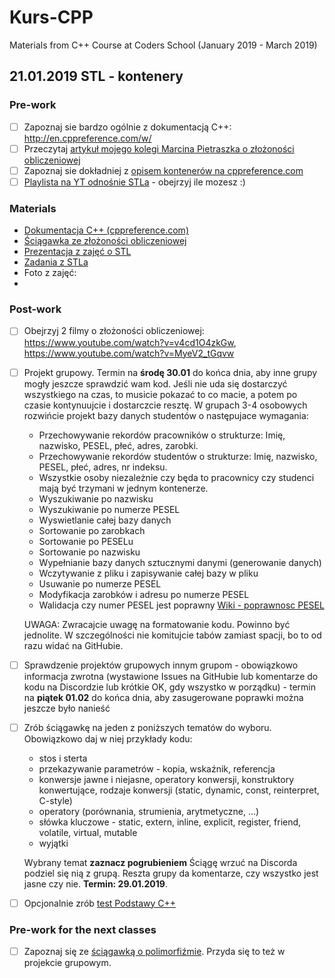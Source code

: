 # Kurs-CPP
Materials from C++ Course at Coders School (January 2019 - March 2019)

## 21.01.2019 STL - kontenery

### Pre-work 
- [ ] Zapoznaj sie bardzo ogólnie z dokumentacją C++: http://en.cppreference.com/w/
- [ ] Przeczytaj [artykuł mojego kolegi Marcina Pietraszka o złożoności obliczeniowej](http://www.samouczekprogramisty.pl/podstawy-zlozonosci-obliczeniowej/)
- [ ] Zapoznaj sie dokładniej z [opisem kontenerów na cppreference.com](http://en.cppreference.com/w/cpp/container)
- [ ] [Playlista na YT odnośnie STLa](https://www.youtube.com/playlist?list=PL5jc9xFGsL8G3y3ywuFSvOuNm3GjBwdkb) - obejrzyj ile mozesz :)

### Materials
- [Dokumentacja C++ (cppreference.com)](https://en.cppreference.com/)
- [Ściągawka ze złożoności obliczeniowej](zlozonosc_obliczeniowa.pdf)
- [Prezentacja z zajęć o STL](STL_full.pdf)
- [Zadania z STLa](zadania_STL.pdf)
-  Foto z zajęć:
- 

### Post-work
- [ ] Obejrzyj 2 filmy o złożoności obliczeniowej: https://www.youtube.com/watch?v=v4cd1O4zkGw, https://www.youtube.com/watch?v=MyeV2_tGqvw

- [ ] Projekt grupowy. Termin na **środę 30.01** do końca dnia, aby inne grupy mogły jeszcze sprawdzić wam kod. Jeśli nie uda się dostarczyć wszystkiego na czas, to musicie pokazać to co macie, a potem po czasie kontynuujcie i dostarczcie resztę.
  W grupach 3-4 osobowych rozwińcie projekt bazy danych studentów o następujace wymagania:
  - Przechowywanie rekordów pracowników o strukturze: Imię, nazwisko, PESEL, płeć, adres, zarobki. 
  - Przechowywanie rekordów studentów o strukturze: Imię, nazwisko, PESEL, płeć, adres, nr indeksu.
  - Wszystkie osoby niezależnie czy będa to pracownicy czy studenci mają być trzymani w jednym kontenerze.
  - Wyszukiwanie po nazwisku
  - Wyszukiwanie po numerze PESEL
  - Wyswietlanie całej bazy danych
  - Sortowanie po zarobkach
  - Sortowanie po PESELu
  - Sortowanie po nazwisku
  - Wypełnianie bazy danych sztucznymi danymi (generowanie danych)
  - Wczytywanie z pliku i zapisywanie całej bazy w pliku
  - Usuwanie po numerze PESEL
  - Modyfikacja zarobków i adresu po numerze PESEL
  - Walidacja czy numer PESEL jest poprawny [Wiki - poprawnosc PESEL](https://pl.wikipedia.org/wiki/PESEL#Cyfra_kontrolna_i_sprawdzanie_poprawno%C5%9Bci_numeru)

  UWAGA: Zwracajcie uwagę na formatowanie kodu. Powinno być jednolite. W szczególności nie komitujcie tabów zamiast spacji, bo to od razu widać na GitHubie.

- [ ] Sprawdzenie projektów grupowych innym grupom - obowiązkowo informacja zwrotna (wystawione Issues na GitHubie lub komentarze do kodu na Discordzie lub krótkie OK, gdy wszystko w porządku) - termin na **piątek 01.02** do końca dnia, aby zasugerowane poprawki można jeszcze było nanieść

- [ ] Zrób ściągawkę na jeden z poniższych tematów do wyboru. Obowiązkowo daj w niej przykłady kodu:
  - stos i sterta
  - przekazywanie parametrów - kopia, wskaźnik, referencja
  - konwersje jawne i niejasne, operatory konwersji, konstruktory konwertujące, rodzaje konwersji (static, dynamic, const, reinterpret, C-style)
  - operatory (porównania, strumienia, arytmetyczne, ...)
  - słówka kluczowe - static, extern, inline, explicit, register, friend, volatile, virtual, mutable
  - wyjątki

  Wybrany temat **zaznacz pogrubieniem**
  Ściągę wrzuć na Discorda podziel się nią z grupą. Reszta grupy da komentarze, czy wszystko jest jasne czy nie. **Termin: 29.01.2019**.

- [ ] Opcjonalnie zrób [test Podstawy C++](https://goo.gl/forms/SkTtLHKSW6mWHYE13)

### Pre-work for the next classes
- [ ] Zapoznaj się ze [ściągawką o polimorfiźmie](polimorfizm.pdf). Przyda się to też w projekcie grupowym.

